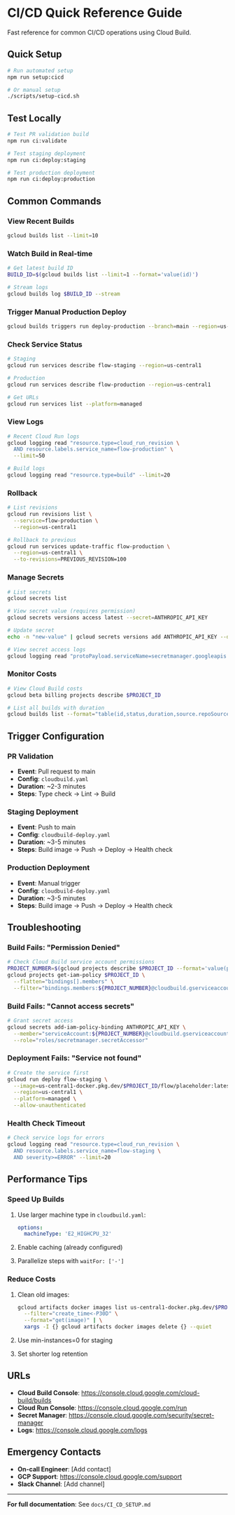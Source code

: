 # CI/CD Quick Reference Guide

Fast reference for common CI/CD operations using Cloud Build.

## Quick Setup

```bash
# Run automated setup
npm run setup:cicd

# Or manual setup
./scripts/setup-cicd.sh
```

## Test Locally

```bash
# Test PR validation build
npm run ci:validate

# Test staging deployment
npm run ci:deploy:staging

# Test production deployment  
npm run ci:deploy:production
```

## Common Commands

### View Recent Builds
```bash
gcloud builds list --limit=10
```

### Watch Build in Real-time
```bash
# Get latest build ID
BUILD_ID=$(gcloud builds list --limit=1 --format='value(id)')

# Stream logs
gcloud builds log $BUILD_ID --stream
```

### Trigger Manual Production Deploy
```bash
gcloud builds triggers run deploy-production --branch=main --region=us-central1
```

### Check Service Status
```bash
# Staging
gcloud run services describe flow-staging --region=us-central1

# Production
gcloud run services describe flow-production --region=us-central1

# Get URLs
gcloud run services list --platform=managed
```

### View Logs
```bash
# Recent Cloud Run logs
gcloud logging read "resource.type=cloud_run_revision \
  AND resource.labels.service_name=flow-production" \
  --limit=50

# Build logs
gcloud logging read "resource.type=build" --limit=20
```

### Rollback
```bash
# List revisions
gcloud run revisions list \
  --service=flow-production \
  --region=us-central1

# Rollback to previous
gcloud run services update-traffic flow-production \
  --region=us-central1 \
  --to-revisions=PREVIOUS_REVISION=100
```

### Manage Secrets
```bash
# List secrets
gcloud secrets list

# View secret value (requires permission)
gcloud secrets versions access latest --secret=ANTHROPIC_API_KEY

# Update secret
echo -n "new-value" | gcloud secrets versions add ANTHROPIC_API_KEY --data-file=-

# View secret access logs
gcloud logging read "protoPayload.serviceName=secretmanager.googleapis.com" --limit=20
```

### Monitor Costs
```bash
# View Cloud Build costs
gcloud beta billing projects describe $PROJECT_ID

# List all builds with duration
gcloud builds list --format="table(id,status,duration,source.repoSource.branchName)"
```

## Trigger Configuration

### PR Validation
- **Event**: Pull request to main
- **Config**: `cloudbuild.yaml`
- **Duration**: ~2-3 minutes
- **Steps**: Type check → Lint → Build

### Staging Deployment
- **Event**: Push to main
- **Config**: `cloudbuild-deploy.yaml`
- **Duration**: ~3-5 minutes
- **Steps**: Build image → Push → Deploy → Health check

### Production Deployment
- **Event**: Manual trigger
- **Config**: `cloudbuild-deploy.yaml`
- **Duration**: ~3-5 minutes
- **Steps**: Build image → Push → Deploy → Health check

## Troubleshooting

### Build Fails: "Permission Denied"
```bash
# Check Cloud Build service account permissions
PROJECT_NUMBER=$(gcloud projects describe $PROJECT_ID --format='value(projectNumber)')
gcloud projects get-iam-policy $PROJECT_ID \
  --flatten="bindings[].members" \
  --filter="bindings.members:${PROJECT_NUMBER}@cloudbuild.gserviceaccount.com"
```

### Build Fails: "Cannot access secrets"
```bash
# Grant secret access
gcloud secrets add-iam-policy-binding ANTHROPIC_API_KEY \
  --member="serviceAccount:${PROJECT_NUMBER}@cloudbuild.gserviceaccount.com" \
  --role="roles/secretmanager.secretAccessor"
```

### Deployment Fails: "Service not found"
```bash
# Create the service first
gcloud run deploy flow-staging \
  --image=us-central1-docker.pkg.dev/$PROJECT_ID/flow/placeholder:latest \
  --region=us-central1 \
  --platform=managed \
  --allow-unauthenticated
```

### Health Check Timeout
```bash
# Check service logs for errors
gcloud logging read "resource.type=cloud_run_revision \
  AND resource.labels.service_name=flow-staging \
  AND severity>=ERROR" --limit=20
```

## Performance Tips

### Speed Up Builds
1. Use larger machine type in `cloudbuild.yaml`:
   ```yaml
   options:
     machineType: 'E2_HIGHCPU_32'
   ```

2. Enable caching (already configured)

3. Parallelize steps with `waitFor: ['-']`

### Reduce Costs
1. Clean old images:
   ```bash
   gcloud artifacts docker images list us-central1-docker.pkg.dev/$PROJECT_ID/flow \
     --filter="create_time<-P30D" \
     --format="get(image)" | \
     xargs -I {} gcloud artifacts docker images delete {} --quiet
   ```

2. Use min-instances=0 for staging

3. Set shorter log retention

## URLs

- **Cloud Build Console**: https://console.cloud.google.com/cloud-build/builds
- **Cloud Run Console**: https://console.cloud.google.com/run
- **Secret Manager**: https://console.cloud.google.com/security/secret-manager
- **Logs**: https://console.cloud.google.com/logs

## Emergency Contacts

- **On-call Engineer**: [Add contact]
- **GCP Support**: https://console.cloud.google.com/support
- **Slack Channel**: [Add channel]

---

**For full documentation**: See `docs/CI_CD_SETUP.md`


